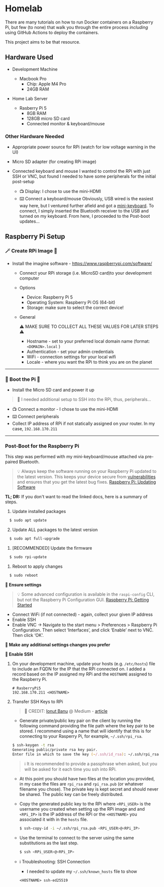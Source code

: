 # Homelab

There are many tutorials on how to run Docker containers on a Raspberry Pi, but few (to none) that walk you through the
entire process _including_ using GitHub Actions to deploy the containers.

This project aims to be that resource.

## Hardware Used

* Development Machine
    - Macbook Pro
        - Chip: Apple M4 Pro
      - 24GB RAM
      

* Home Lab Server
    - Rasberry Pi 5
        - 8GB RAM
        - 128GB micro SD card
        - Connected monitor & keyboard/mouse

### Other Hardware Needed

* Appropriate power source for RPi (watch for low voltage warning in the UI)
* Micro SD adapter (for creating RPi image)
* Connected keyboard and mouse 
    I wanted to control the RPi with just SSH or VNC, but found I needed to have some peripherals for the initial
    post-setup
    

    - 📺 Display: I chose to use the mini-HDMI
    - ⌨️ Connect a keyboard/mouse
        Obviously, USB wired is the easiest way here, but I ventured further afield and got a [mini-keyboard](https://www.amazon.com/dp/B0BML42L6X). To connect, I simply inserted the Bluetooth receiver to the USB and turned on my keyboard. From here, I proceeded to the Post-boot updates…

## Raspberry Pi Setup

### 🪄 Create RPi Image 🥧 

* Install the imagine software - https://www.raspberrypi.com/software/
    - Connect your RPi storage (i.e. MicroSD card)to your development computer
    - Options
        - Device: Raspberry Pi 5
        - Operating System: Raspberry Pi OS (64-bit)
        - Storage: make sure to select the correct device!
    - General

        ⚠️ MAKE SURE TO COLLECT ALL THESE VALUES FOR LATER STEPS ⚠️

        - Hostname - set to your preferred local domain name (format: `<DOMAIN>.local` )
        - Authentication - set your admin credentials
        - WiFi - connection settings for your local wifi
        - Locale - where you want the RPi to think you are on the planet

----

### 🥾 Boot the Pi 🥧 

* Install the Micro SD card and power it up

> 👮 I needed additional setup to SSH into the RPi, thus, peripherals…

* 📺 Connect a monitor - I chose to use the mini-HDMI
* ⌨️ Connect peripherals
* Collect IP address of RPi if not statically assigned on your router. In my case, `192.168.170.211`

----------

### Post-Boot for the Raspberry Pi

This step was performed with my mini-keyboard/mouse attached via pre-paired Bluetooth.

  > 💡 Always keep the software running on your Raspberry Pi updated to the latest version. This keeps your device secure from [vulnerabilities](https://cve.mitre.org/index.html) and ensures that you get the latest bug fixes. [Raspberry Pi: Updating Software](https://www.raspberrypi.com/documentation/computers/os.html#update-software)

  **TL; DR:** If you don't want to read the linked docs, here is a summary of steps.

1. Update installed packages

  

```zsh
  $ sudo apt update 
  ```

2. Update ALL packages to the latest version

  

```zsh
  $ sudo apt full-upgrade
  ```

1. [RECOMMENDED] Update the firmware

  

```zsh
  $ sudo rpi-update
  ```

1. Reboot to apply changes

  

```zsh
  $ sudo reboot
  ```

**👀 Ensure settings**

  > 💡 Some advanced configuration is available in the `raspi-config` CLI, but not the Raspberry Pi Configuration GUI. [Raspberry Pi: Getting Started](https://www.raspberrypi.com/documentation/computers/configuration.html#getting-started)

  + Connect WiFi (if not connected) - again, collect your given IP address
  + Enable SSH
  + Enable VNC
    → Navigate to the start menu > Preferences > Raspberry Pi Configuration. Then select ‘Interfaces’, and click ‘Enable’ next to VNC. Then click ‘OK’. 

**🔧 Make any additional settings changes you prefer**

**🔐 Enable SSH**

1. On your development machine, update your hosts (e.g. `/etc/hosts`) file to include an FQDN for the IP that the RPi
   connected on. I added a record based on the IP assigned my RPi and the `HOSTNAME` assigned to the Raspberry Pi.

    ```text
    # RasberryPi5
    192.168.170.211 <HOSTNAME>
    ```
2. Transfer SSH Keys to RPi

      > 🙌 CREDIT: [Ionut Banu](https://ionutbanu.medium.com/?source=post_page---byline--9822b20037a0---------------------------------------) @ Medium - [article](https://ionutbanu.medium.com/setting-up-key-pair-ssh-on-raspberry-pi-9822b20037a0)
  

    - Generate private/public key pair on the client by running the following command providing the file path where the
      key pair to be stored. I recommend using a name that will identify that this is for connecting to your Rasperry
      Pi, for example, `~/.ssh/rpi_rsa`.

    ```zsh
    $ ssh-keygen -t rsa
    Generating public/private rsa key pair.
    Enter file in which to save the key (~/.ssh/id_rsa): ~/.ssh/rpi_rsa
    ```
    
      > ℹ️ It is recommended to provide a passphrase when asked, but you will be asked for it each time you ssh into
      > RPi.
      

    - At this point you should have two files at the location you provided, in my case the files are `rpi_rsa` and
      `rpi_rsa.pub` (or whatever filename you chose). The private key is kept secret and should never be shared. The
      public key can be freely distributed.
      

    - Copy the generated public key to the RPi where `<RPi_USER>` is the username you created when setting up the RPi
      image and and `<RPi_IP>` is the IP address of the RPi or the `<HOSTNAME>` you associated it with in the `hosts`
      file.

      ```zsh
      $ ssh-copy-id -i ~/.ssh/rpi_rsa.pub <RPi_USER>@<RPi_IP>
      ```
    
    - Use the terminal to connect to the server using the same substitutions as the last step.
        
        ```zsh
        $ ssh <RPi_USER>@<RPi_IP>
        ```
        
    - ℹ️ Troubleshooting: SSH Connection
        
        - I needed to update my `~/.ssh/known_hosts` file to show 
        
        ```text
        <HOSTNAME> ssh-ed25519
        ```

